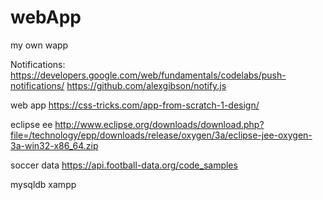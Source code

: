 # webApp
my own wapp

Notifications:
https://developers.google.com/web/fundamentals/codelabs/push-notifications/
https://github.com/alexgibson/notify.js

web app 
https://css-tricks.com/app-from-scratch-1-design/

eclipse ee
http://www.eclipse.org/downloads/download.php?file=/technology/epp/downloads/release/oxygen/3a/eclipse-jee-oxygen-3a-win32-x86_64.zip


soccer data
https://api.football-data.org/code_samples

mysqldb
xampp